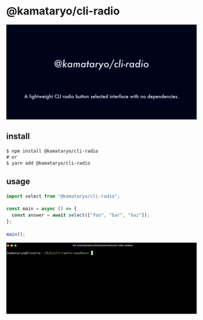 # @kamataryo/cli-radio

![title](./social.png)

## install

```shell
$ npm install @kamataryo/cli-radio
# or
$ yarn add @kamataryo/cli-radio
```

## usage

```typescript
import select from "@kamataryo/cli-radio";

const main = async () => {
  const answer = await select(["foo", "bar", "baz"]);
};

main();
```

![usage](./usage.gif)
